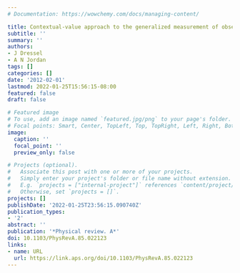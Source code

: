 ```yaml
---
# Documentation: https://wowchemy.com/docs/managing-content/

title: Contextual-value approach to the generalized measurement of observables
subtitle: ''
summary: ''
authors:
- J Dressel
- A N Jordan
tags: []
categories: []
date: '2012-02-01'
lastmod: 2022-01-25T15:56:15-08:00
featured: false
draft: false

# Featured image
# To use, add an image named `featured.jpg/png` to your page's folder.
# Focal points: Smart, Center, TopLeft, Top, TopRight, Left, Right, BottomLeft, Bottom, BottomRight.
image:
  caption: ''
  focal_point: ''
  preview_only: false

# Projects (optional).
#   Associate this post with one or more of your projects.
#   Simply enter your project's folder or file name without extension.
#   E.g. `projects = ["internal-project"]` references `content/project/deep-learning/index.md`.
#   Otherwise, set `projects = []`.
projects: []
publishDate: '2022-01-25T23:56:15.090740Z'
publication_types:
- '2'
abstract: ''
publication: '*Physical review. A*'
doi: 10.1103/PhysRevA.85.022123
links:
- name: URL
  url: https://link.aps.org/doi/10.1103/PhysRevA.85.022123
---
```

